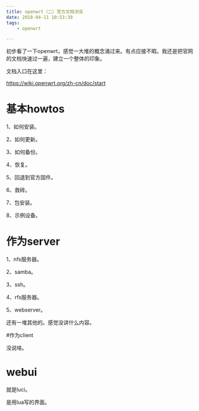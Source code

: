```yaml
---
title: openwrt（二）官方文档浏览
date: 2018-04-11 10:53:39
tags:
	- openwrt

---
```




初步看了一下openwrt，感觉一大堆的概念涌过来。有点应接不暇。我还是把官网的文档快速过一遍，建立一个整体的印象。

文档入口在这里：

https://wiki.openwrt.org/zh-cn/doc/start

# 基本howtos

1、如何安装。

2、如何更新。

3、如何备份。

4、恢复。

5、回退到官方固件。

6、救砖。

7、包安装。

8、示例设备。

# 作为server

1、nfs服务器。

2、samba。

3、ssh。

4、rfs服务器。

5、webserver。

还有一堆其他的。感觉没讲什么内容。

#作为client

没说啥。

# webui

就是luci。

是用lua写的界面。

